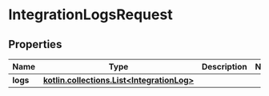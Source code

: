 
# IntegrationLogsRequest

## Properties
| Name | Type | Description | Notes |
| ------------ | ------------- | ------------- | ------------- |
| **logs** | [**kotlin.collections.List&lt;IntegrationLog&gt;**](IntegrationLog.md) |  |  |



